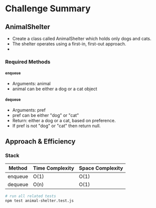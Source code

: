 # Challenge Summary

## AnimalShelter 
- Create a class called AnimalShelter which holds only dogs and cats.
- The shelter operates using a first-in, first-out approach.
- 

### Required Methods
#### `enqueue`

- Arguments: animal
- animal can be either a dog or a cat object

#### `dequeue`

- Arguments: pref
- pref can be either "dog" or "cat"
- Return: either a dog or a cat, based on preference.
- If pref is not "dog" or "cat" then return null.

## Approach & Efficiency

### Stack
| Method  | Time Complexity | Space Complexity |
| ---- | ---- | ---- |
| enqueue | O(1) | O(1)|
| dequeue | O(n) | O(1) |


```Bash
# run all related tests
npm test animal-shelter.test.js
```
